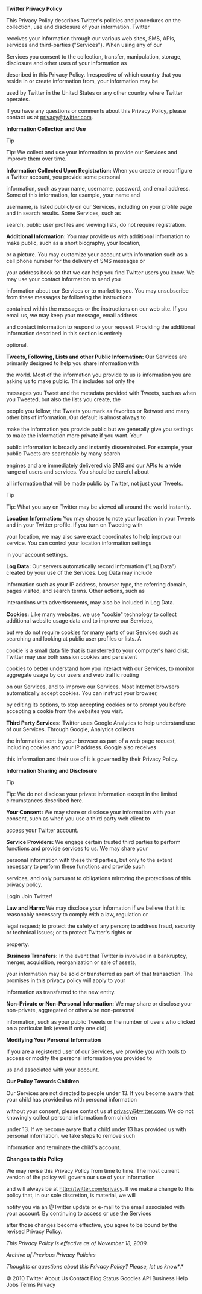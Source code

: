 
 


**Twitter Privacy Policy**


This Privacy Policy describes Twitter's policies and procedures on the collection, use and disclosure of your information. Twitter


receives your information through our various web sites, SMS, APIs, services and third-parties ("Services"). When using any of our


Services you consent to the collection, transfer, manipulation, storage, disclosure and other uses of your information as


described in this Privacy Policy. Irrespective of which country that you reside in or create information from, your information may be


used by Twitter in the United States or any other country where Twitter operates.


If you have any questions or comments about this Privacy Policy, please contact us at privacy@twitter.com.


**Information Collection and Use**


Tip


Tip: We collect and use your information to provide our Services and improve them over time.


**Information Collected Upon Registration:** When you create or reconfigure a Twitter account, you provide some personal


information, such as your name, username, password, and email address. Some of this information, for example, your name and


username, is listed publicly on our Services, including on your profile page and in search results. Some Services, such as


search, public user profiles and viewing lists, do not require registration.


**Additional Information:** You may provide us with additional information to make public, such as a short biography, your location,


or a picture. You may customize your account with information such as a cell phone number for the delivery of SMS messages or


your address book so that we can help you find Twitter users you know. We may use your contact information to send you


information about our Services or to market to you. You may unsubscribe from these messages by following the instructions


contained within the messages or the instructions on our web site. If you email us, we may keep your message, email address


and contact information to respond to your request. Providing the additional information described in this section is entirely


optional.


**Tweets, Following, Lists and other Public Information:** Our Services are primarily designed to help you share information with


the world. Most of the information you provide to us is information you are asking us to make public. This includes not only the


messages you Tweet and the metadata provided with Tweets, such as when you Tweeted, but also the lists you create, the


people you follow, the Tweets you mark as favorites or Retweet and many other bits of information. Our default is almost always to


make the information you provide public but we generally give you settings to make the information more private if you want. Your


public information is broadly and instantly disseminated. For example, your public Tweets are searchable by many search


engines and are immediately delivered via SMS and our APIs to a wide range of users and services. You should be careful about


all information that will be made public by Twitter, not just your Tweets.


Tip


Tip: What you say on Twitter may be viewed all around the world instantly.


**Location Information:** You may choose to note your location in your Tweets and in your Twitter profile. If you turn on Tweeting with


your location, we may also save exact coordinates to help improve our service. You can control your location information settings


in your account settings.


**Log Data:** Our servers automatically record information ("Log Data") created by your use of the Services. Log Data may include


information such as your IP address, browser type, the referring domain, pages visited, and search terms. Other actions, such as


interactions with advertisements, may also be included in Log Data.


**Cookies:** Like many websites, we use "cookie" technology to collect additional website usage data and to improve our Services,


but we do not require cookies for many parts of our Services such as searching and looking at public user profiles or lists. A


cookie is a small data file that is transferred to your computer's hard disk. Twitter may use both session cookies and persistent


cookies to better understand how you interact with our Services, to monitor aggregate usage by our users and web traffic routing


on our Services, and to improve our Services. Most Internet browsers automatically accept cookies. You can instruct your browser,


by editing its options, to stop accepting cookies or to prompt you before accepting a cookie from the websites you visit.


**Third Party Services:** Twitter uses Google Analytics to help understand use of our Services. Through Google, Analytics collects


the information sent by your browser as part of a web page request, including cookies and your IP address. Google also receives


this information and their use of it is governed by their Privacy Policy.


**Information Sharing and Disclosure**


Tip


Tip: We do not disclose your private information except in the limited circumstances described here.


**Your Consent:** We may share or disclose your information with your consent, such as when you use a third party web client to


access your Twitter account.


**Service Providers:** We engage certain trusted third parties to perform functions and provide services to us. We may share your


personal information with these third parties, but only to the extent necessary to perform these functions and provide such


services, and only pursuant to obligations mirroring the protections of this privacy policy.


Login Join Twitter!



**Law and Harm:** We may disclose your information if we believe that it is reasonably necessary to comply with a law, regulation or


legal request; to protect the safety of any person; to address fraud, security or technical issues; or to protect Twitter's rights or


property.


**Business Transfers:** In the event that Twitter is involved in a bankruptcy, merger, acquisition, reorganization or sale of assets,


your information may be sold or transferred as part of that transaction. The promises in this privacy policy will apply to your


information as transferred to the new entity.


**Non-Private or Non-Personal Information:** We may share or disclose your non-private, aggregated or otherwise non-personal


information, such as your public Tweets or the number of users who clicked on a particular link (even if only one did).


**Modifying Your Personal Information**


If you are a registered user of our Services, we provide you with tools to access or modify the personal information you provided to


us and associated with your account.


**Our Policy Towards Children**


Our Services are not directed to people under 13. If you become aware that your child has provided us with personal information


without your consent, please contact us at privacy@twitter.com. We do not knowingly collect personal information from children


under 13. If we become aware that a child under 13 has provided us with personal information, we take steps to remove such


information and terminate the child's account.


**Changes to this Policy**


We may revise this Privacy Policy from time to time. The most current version of the policy will govern our use of your information


and will always be at http://twitter.com/privacy. If we make a change to this policy that, in our sole discretion, is material, we will


notify you via an @Twitter update or e-mail to the email associated with your account. By continuing to access or use the Services


after those changes become effective, you agree to be bound by the revised Privacy Policy.


*This Privacy Policy is effective as of November 18, 2009.* 


*Archive of Previous Privacy Policies*


*Thoughts or questions about this Privacy Policy? Please,* *let us know**.*


© 2010 Twitter About Us Contact Blog Status Goodies API Business Help Jobs Terms Privacy

